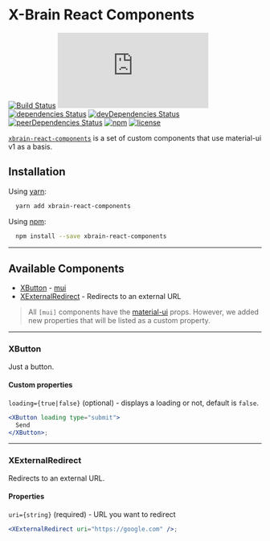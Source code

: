 # X-Brain React Components

[![Build Status](https://travis-ci.org/xbrain-dev/xbrain-react-components.svg?branch=master)](https://travis-ci.org/xbrain-dev/xbrain-react-components)
[![gzip size](http://img.badgesize.io/https://unpkg.com/xbrain-react-components/dist/xbrain-react-components.min.js?compression=gzip)](https://unpkg.com/xbrain-react-components/dist/xbrain-react-components.min.js)
[![dependencies Status](https://david-dm.org/xbrain-dev/xbrain-react-components/status.svg)](https://david-dm.org/xbrain-dev/xbrain-react-components)
[![devDependencies Status](https://david-dm.org/xbrain-dev/xbrain-react-components/dev-status.svg)](https://david-dm.org/xbrain-dev/xbrain-react-components?type=dev)
[![peerDependencies Status](https://david-dm.org/xbrain-dev/xbrain-react-components/peer-status.svg)](https://david-dm.org/xbrain-dev/xbrain-react-components?type=peer)
[![npm](https://img.shields.io/npm/v/xbrain-react-components.svg)](https://www.npmjs.com/package/xbrain-react-components)
[![license](https://img.shields.io/github/license/xbrain-dev/xbrain-react-components.svg)](https://github.com/xbrain-dev/xbrain-react-components)

[`xbrain-react-components`](https://github.com/xbrain-dev/xbrain-react-components)
is a set of custom components that use material-ui v1 as a basis.

## Installation

Using [yarn](https://yarnpkg.com/):

```bash
  yarn add xbrain-react-components
```

Using [npm](https://www.npmjs.org/):

```bash
  npm install --save xbrain-react-components
```

---

## Available Components

* [XButton](#xbutton) - [mui](https://material-ui-next.com/demos/buttons/)
* [XExternalRedirect](#xexternalredirect) - Redirects to an external URL

> All `[mui]` components have the
> [material-ui](https://github.com/mui-org/material-ui.git) props. However, we
> added new properties that will be listed as a custom property.

---

### XButton

Just a button.

#### Custom properties

`loading={true|false}` (optional) - displays a loading or not, default is
`false`.

```jsx
<XButton loading type="submit">
  Send
</XButton>;
```

---

### XExternalRedirect

Redirects to an external URL.

#### Properties

`uri={string}` (required) - URL you want to redirect

```jsx
<XExternalRedirect uri="https://google.com" />;
```
